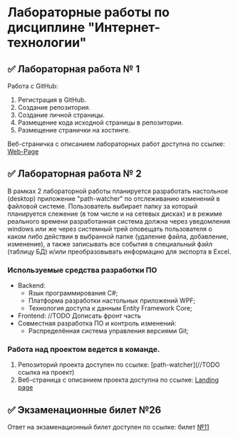 # Лабораторные работы по дисциплине "Интернет-технологии"
## ✅ Лабораторная работа № 1
Работа с GitHub:

1. Регистрация в GitHub.
2. Создание репозитория.
3. Создание личной страницы.
4. Размещение кода исходной страницы в репозитории.
5. Размещение странички на хостинге.

Веб-страничка с описанием лабораторных работ доступна по ссылке: [Web-Page](https://github.com/Trickster22/inet2022_Alexandrov)

## ✅ Лабораторная работа № 2
В рамках 2 лабораторной работы планируется разработать настольное (desktop) приложение "path-watcher" по отслеживанию изменений в файловой системе. Пользователь выбирает папку за который планируется слежение (в том числе и на сетевых дисках) и в режиме реального времени разработанная система должна через уведомления windows или же через системный трей оповещать пользователя о каком либо действии в выбранной папке (удаление файла, добавление, изменение), а также записывать все события в специальный файл (таблицу БД) и/или преобразовывать информацию для экспорта в Excel.

### Используемые средства разработки ПО
- Backend:
  - Язык программирования С#;
  - Платформа разработки настольных приложений WPF;
  - Технология доступа к данным Entity Framework Core;
- Frontend: //TODO Дописать фронт часть
- Совместная разработка ПО и контроль изменений:
  - Распределённая система управления версиями Git;
### Работа над проектом ведется в команде.
1. Репозиторий проекта доступен по ссылке: [path-watcher](//TODO ссылка на проект)
2. Веб-страница с описанием проекта доступна по ссылке: [Landing page](https://github.com/Trickster22/inet2022_Alexandrov)
## ✅ Экзаменационные билет №26
Ответ на экзаменационный билет доступен по ссылке: билет [№11](https://github.com/stankin/inet-2022/wiki/exam16)
